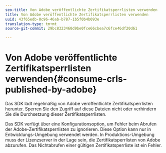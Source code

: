 ```yaml
---
seo-title: Von Adobe veröffentlichte Zertifikatsperrlisten verwenden
title: Von Adobe veröffentlichte Zertifikatsperrlisten verwenden
uuid: 43f65edb-0c96-46ab-b787-1b5f0b4b093e
translation-type: tm+mt
source-git-commit: 29bc8323460d9be0fce66cbea7c6fce46df20d61

---
```



# Von Adobe veröffentlichte Zertifikatsperrlisten verwenden{#consume-crls-published-by-adobe}

Das SDK lädt regelmäßig von Adobe veröffentlichte Zertifikatsperrlisten herunter. Sperren Sie den Zugriff auf diese Dateien nicht oder verhindern Sie die Durchsetzung dieser Zertifikatsperrlisten.

Das SDK verfügt über eine Konfigurationsoption, um Fehler beim Abrufen der Adobe-Zertifikatsperrlisten zu ignorieren. Diese Option kann nur in Entwicklungs-Umgebung verwendet werden. In Produktions-Umgebung muss der Lizenzserver in der Lage sein, die Zertifikatsperrlisten von Adobe abzurufen. Das Nichtabrufen einer gültigen Zertifikatsperrliste ist ein Fehler.
